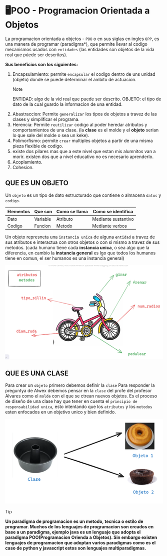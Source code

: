 # 🖥️POO - Programacion Orientada a Objetos
La programacion orientada a objetos - `POO` o en sus siglas en ingles `OPP`, es una manera de programar (paradigma*), que permite llevar al codigo  mecanismos usados con `entidades` (las entidades son objetos de la vida real que púede ser descritos).

**Sus beneficios son los siguientes:**
1. Encapsulamiento: permite `encapsular` el codigo dentro de uns unidad (objeto) donde se puede determinar el ambito de actuacion.
   >[!NOTE]
   >ENTIDAD: algo de la vid real que puede ser descrito.
   >OBJETO: el tipo de dato de la cual guardo la informacion de una entidad.
2. Abastraccion: Permite `generalizar` los tipos de objetos a travez de las clases y simplificar el programa.
3. Herencia: Permite `reutilizar` codigo al poder heredar atributos y comportamientos de una clase. (la **clase** es el molde y el **objeto** serian lo que sale del molde o sea un keke).
4. Polimorfismo: permite `crear` multiples objetos a partir de una misma pieza flexible de codigo.
5. existe dos pilares mas que a este nivel que estan mis alumnitos van a morir. existen dos que a nivel educativo no es necesario aprenderlo.
6. Acoplamiento.
7. Cohesion.

## QUE ES UN OBJETO
Un `objeto` es un tipo de dato estructurado que contiene o almacena `datos` y `codigo`.

|Elementos|Que son |Como se llama|Como se identifica |
|---------|--------|-------------|-------------------|
|Dato     |Variable|Atributo     |Mediante sustantivo|
|Codigo   |Funcion |Metodo       |Mediante verbos    |

Un objeto represneta una `instancia unica` de alguna `entidad` a travez de sus atributos e interactua con otros objetos o con si mismo a travez de sus metodos. (cada humano tiene cada **instancia unica**, o sea algo que la diferencia, en cambio la **instancia general** es lgo que todos los humanos tiene en comun, el ser humanos es una instancia general)

![alt text](image.png)


## QUE ES UNA CLASE
Para crear un `objeto` primero debemos definir la `clase`
Para responder la preguntya de Alwex debemos pensar en la `clase` del profe del profesor Alvares como el `molde` con el que se ctrean nuevos objetos. 
Es el proceso de diseño de una clase hay que tener en cuenta el `principio de responsabilidad unica`, esto intentando que los `atributos` y los `metodos` esten enfocados en un objetivo unico y bien definido.

![alt text](image-1.png)


>[!TIP]
>**Un paradigma de programacion es un metodo, tecnica o estilo de programar. Muchos de los lenguajes de programacion son creados en base a un paradigma, ejemplo java es un lenguaje que adopta el paradigma POO(Programacion Orienda a Objetos). Sin embargo existen lenguajes de programacion que adoptan varios paradigmas como es el caso de python y javascript estos son lenguajes multiparadigmas.**